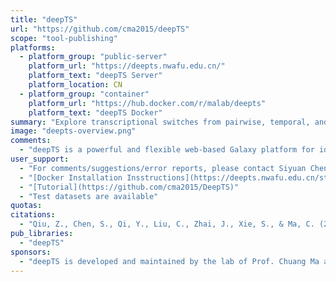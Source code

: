 ```yaml
---
title: "deepTS"
url: "https://github.com/cma2015/deepTS"
scope: "tool-publishing"
platforms:
  - platform_group: "public-server"
    platform_url: "https://deepts.nwafu.edu.cn/"
    platform_text: "deepTS Server"
    platform_location: CN
  - platform_group: "container"
    platform_url: "https://hub.docker.com/r/malab/deepts"
    platform_text: "deepTS Docker"
summary: "Explore transcriptional switches from pairwise, temporal, and population RNA-Seq using deepTS."
image: "deepts-overview.png"
comments:
  - "deepTS is a powerful and flexible web-based Galaxy platform for identifying, visualizing and analyzing transcriptional switch (TS) events from pairwise, temporal and population transcriptome data. deepTS consists of three main functional modules, covering the processes of read cleaning and mapping, transcriptome map construction, expression abundance estimation, multiple-condition TS analysis pipelines, multiple-level TS characterization, and multiple-form visualization to allow users to perform TS analysis using either raw RNA-Seq data or expression abundance matrix directly."
user_support:
  - "For comments/suggestions/error reports, please contact Siyuan Chen (chenzhuod@gmail.com) or or Zhixu Qiu (zhixuqiu2015@gmail.com)."
  - "[Docker Installation Insstructions](https://deepts.nwafu.edu.cn/static/welcome.html#install)"
  - "[Tutorial](https://github.com/cma2015/DeepTS)"
  - "Test datasets are available"
quotas:
citations:
  - "Qiu, Z., Chen, S., Qi, Y., Liu, C., Zhai, J., Xie, S., & Ma, C. (2020). [Exploring transcriptional switches from pairwise, temporal and population RNA-Seq data using deepTS](https://doi.org/10.1093/bib/bbaa137). *Briefings in Bioinformatics*. doi: 10.1093/bib/bbaa137"
pub_libraries:
  - "deepTS"
sponsors:
  - "deepTS is developed and maintained by the lab of Prof. Chuang Ma at the Center of Bioinformatics, College of Life Sciences, [Northwest A&F University](http://en.nwsuaf.edu.cn/index.htm)."
---
```

